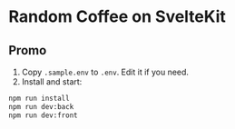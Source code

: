 # Random Coffee on SvelteKit

## Promo

1. Copy `.sample.env` to `.env`. Edit it if you need.
2. Install and start:
```bash
npm run install
npm run dev:back
npm run dev:front
```
